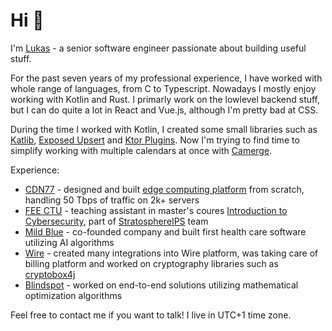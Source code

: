 # Hi 👋
I'm [Lukas](https://lukas.forst.dev) - a senior software engineer passionate about building useful stuff.

For the past seven years of my professional experience, I have worked with whole range of languages,
from C to Typescript. Nowadays I mostly enjoy working with Kotlin and Rust.
I primarly work on the lowlevel backend stuff, but I can do quite a lot in React and Vue.js,
although I'm pretty bad at CSS.

During the time I worked with Kotlin, I created some small libraries such as
[Katlib](https://github.com/LukasForst/katlib), [Exposed Upsert](https://github.com/LukasForst/exposed-upsert)
and [Ktor Plugins](https://github.com/LukasForst/ktor-plugins).
Now I'm trying to find time to simplify working with multiple calendars at once with
[Camerge](https://github.com/LukasForst/camerge).

Experience:
- [CDN77](https://www.cdn77.com/) - designed and built [edge computing platform](https://www.cdn77.com/blog/empowering-control-with-edge-computing) from scratch, handling 50 Tbps of traffic on 2k+ servers
- [FEE CTU](https://fel.cvut.cz/) - teaching assistant in master's coures [Introduction to Cybersecurity](https://cw.fel.cvut.cz/b231/courses/bsy/start), part of [StratosphereIPS](https://www.stratosphereips.org/) team
- [Mild Blue](https://mild.blue/) - co-founded company and built first health care software utilizing AI algorithms
- [Wire](https://wire.com/) - created many integrations into Wire platform, was taking care of billing platform and worked on cryptography libraries such as [cryptobox4j](https://github.com/wireapp/cryptobox4j)
- [Blindspot](https://blindspot.ai/) - worked on end-to-end solutions utilizing mathematical optimization algorithms

Feel free to contact me if you want to talk! I live in UTC+1 time zone.
